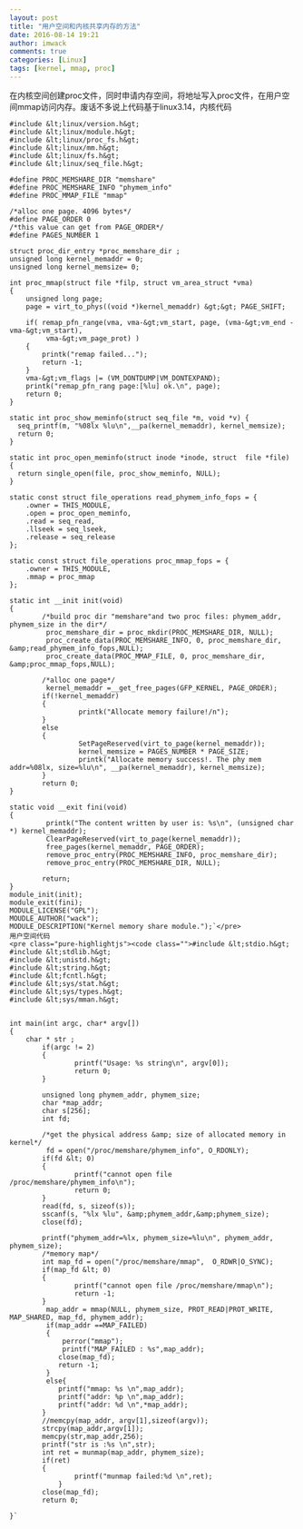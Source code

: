 ```yaml
---
layout: post
title: "用户空间和内核共享内存的方法"
date: 2016-08-14 19:21
author: imwack
comments: true
categories: [Linux]
tags: [kernel, mmap, proc]
---
```

在内核空间创建proc文件，同时申请内存空间，将地址写入proc文件，在用户空间mmap访问内存。废话不多说上代码基于linux3.14，内核代码


	#include &lt;linux/version.h&gt;
    #include &lt;linux/module.h&gt;
    #include &lt;linux/proc_fs.h&gt;
    #include &lt;linux/mm.h&gt;
    #include &lt;linux/fs.h&gt;
    #include &lt;linux/seq_file.h&gt;
    
    #define PROC_MEMSHARE_DIR "memshare"
    #define PROC_MEMSHARE_INFO "phymem_info"
    #define PROC_MMAP_FILE "mmap"
    
    /*alloc one page. 4096 bytes*/
    #define PAGE_ORDER 0
    /*this value can get from PAGE_ORDER*/
    #define PAGES_NUMBER 1
    
    struct proc_dir_entry *proc_memshare_dir ;
    unsigned long kernel_memaddr = 0;
    unsigned long kernel_memsize= 0;
    
    int proc_mmap(struct file *filp, struct vm_area_struct *vma)
    {
        unsigned long page;
        page = virt_to_phys((void *)kernel_memaddr) &gt;&gt; PAGE_SHIFT;
    
        if( remap_pfn_range(vma, vma-&gt;vm_start, page, (vma-&gt;vm_end - vma-&gt;vm_start), 
             vma-&gt;vm_page_prot) )
        {
            printk("remap failed...");
            return -1;
        }
        vma-&gt;vm_flags |= (VM_DONTDUMP|VM_DONTEXPAND);
        printk("remap_pfn_rang page:[%lu] ok.\n", page);
        return 0;
    }
    
    static int proc_show_meminfo(struct seq_file *m, void *v) {
      seq_printf(m, "%08lx %lu\n",__pa(kernel_memaddr), kernel_memsize);
      return 0;
    }
    
    static int proc_open_meminfo(struct inode *inode, struct  file *file) {
      return single_open(file, proc_show_meminfo, NULL);
    }
    
    static const struct file_operations read_phymem_info_fops = { 
        .owner = THIS_MODULE, 
        .open = proc_open_meminfo, 
        .read = seq_read, 
        .llseek = seq_lseek, 
        .release = seq_release 
    }; 
    
    static const struct file_operations proc_mmap_fops = { 
        .owner = THIS_MODULE, 
        .mmap = proc_mmap
    }; 
    
    static int __init init(void)
    {
            /*build proc dir "memshare"and two proc files: phymem_addr, phymem_size in the dir*/
             proc_memshare_dir = proc_mkdir(PROC_MEMSHARE_DIR, NULL);
             proc_create_data(PROC_MEMSHARE_INFO, 0, proc_memshare_dir, &amp;read_phymem_info_fops,NULL);
             proc_create_data(PROC_MMAP_FILE, 0, proc_memshare_dir, &amp;proc_mmap_fops,NULL);
    
            /*alloc one page*/
             kernel_memaddr =__get_free_pages(GFP_KERNEL, PAGE_ORDER);
            if(!kernel_memaddr)
            {
                     printk("Allocate memory failure!/n");
            }
            else
            {
                     SetPageReserved(virt_to_page(kernel_memaddr));
                     kernel_memsize = PAGES_NUMBER * PAGE_SIZE;
                     printk("Allocate memory success!. The phy mem addr=%08lx, size=%lu\n", __pa(kernel_memaddr), kernel_memsize);
            }
            return 0;
    }
    
    static void __exit fini(void)
    {
             printk("The content written by user is: %s\n", (unsigned char *) kernel_memaddr);
             ClearPageReserved(virt_to_page(kernel_memaddr));
             free_pages(kernel_memaddr, PAGE_ORDER);
             remove_proc_entry(PROC_MEMSHARE_INFO, proc_memshare_dir);
             remove_proc_entry(PROC_MEMSHARE_DIR, NULL);
    
            return;
    }
    module_init(init);
    module_exit(fini);
    MODULE_LICENSE("GPL");
    MOUDLE_AUTHOR("wack");
    MODULE_DESCRIPTION("Kernel memory share module.");`</pre>
    用户空间代码
    <pre class="pure-highlightjs"><code class="">#include &lt;stdio.h&gt;
    #include &lt;stdlib.h&gt;
    #include &lt;unistd.h&gt;
    #include &lt;string.h&gt;
    #include &lt;fcntl.h&gt;
    #include &lt;sys/stat.h&gt;
    #include &lt;sys/types.h&gt;
    #include &lt;sys/mman.h&gt;
    
    
    int main(int argc, char* argv[])
    {
        char * str ;
            if(argc != 2)
            {
                    printf("Usage: %s string\n", argv[0]);
                    return 0;
            }
    
            unsigned long phymem_addr, phymem_size;
            char *map_addr;
            char s[256];
            int fd;
    
            /*get the physical address &amp; size of allocated memory in kernel*/
             fd = open("/proc/memshare/phymem_info", O_RDONLY);
            if(fd &lt; 0)
            {
                    printf("cannot open file /proc/memshare/phymem_info\n");
                    return 0;
            }
            read(fd, s, sizeof(s));
            sscanf(s, "%lx %lu", &amp;phymem_addr,&amp;phymem_size);
            close(fd);
    
            printf("phymem_addr=%lx, phymem_size=%lu\n", phymem_addr, phymem_size);
            /*memory map*/
            int map_fd = open("/proc/memshare/mmap",  O_RDWR|O_SYNC);
            if(map_fd &lt; 0)
            {
                    printf("cannot open file /proc/memshare/mmap\n");
                    return -1;
            }
             map_addr = mmap(NULL, phymem_size, PROT_READ|PROT_WRITE, MAP_SHARED, map_fd, phymem_addr);
             if(map_addr ==MAP_FAILED)
             {
                 perror("mmap");
                 printf("MAP_FAILED : %s",map_addr);
                close(map_fd);
                return -1;
             }
             else{
                printf("mmap: %s \n",map_addr);
                printf("addr: %p \n",map_addr);
                printf("addr: %d \n",*map_addr);
            }
            //memcpy(map_addr, argv[1],sizeof(argv));
            strcpy(map_addr,argv[1]);
            memcpy(str,map_addr,256);
            printf("str is :%s \n",str);
            int ret = munmap(map_addr, phymem_size);
            if(ret)
            {
                    printf("munmap failed:%d \n",ret);
                }
            close(map_fd);
            return 0;
    
    }`

&nbsp;
